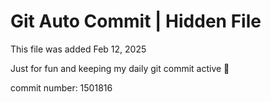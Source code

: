 # Git Auto Commit | Hidden File

This file was added Feb 12, 2025

Just for fun and keeping my daily git commit active 🤪

commit number: 1501816
